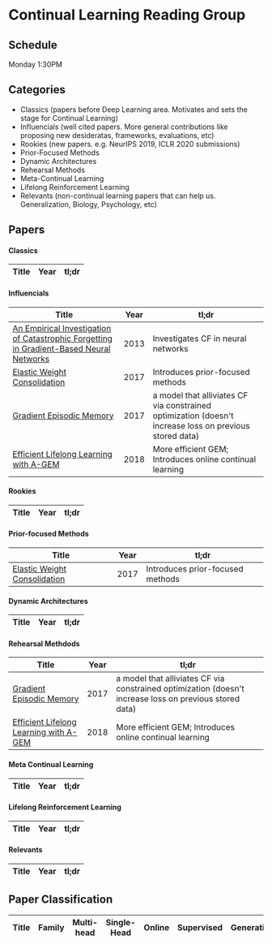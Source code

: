 # Continual Learning Reading Group

## Schedule

Monday 1:30PM

## Categories

* Classics (papers before Deep Learning area. Motivates and sets the stage for Continual Learning)
* Influencials (well cited papers. More general contributions like proposing new desideratas, frameworks, evaluations, etc)
* Rookies (new papers. e.g. NeurIPS 2019, ICLR 2020 submissions)
* Prior-Focused Methods
* Dynamic Architectures
* Rehearsal Methods
* Meta-Continual Learning
* Lifelong Reinforcement Learning
* Relevants (non-continual learning papers that can help us. Generalization, Biology, Psychology, etc)

## Papers

#### Classics

Title | Year | tl;dr
--- | --- | ---

#### Influencials

Title | Year | tl;dr
--- | --- | ---
[An Empirical Investigation of Catastrophic Forgetting in Gradient-Based Neural Networks](https://arxiv.org/abs/1312.6211) | 2013 | Investigates CF in neural networks
[Elastic Weight Consolidation](https://www.pnas.org/content/pnas/114/13/3521.full.pdf) | 2017 | Introduces prior-focused methods
[Gradient Episodic Memory](https://arxiv.org/abs/1706.08840) | 2017 | a model that alliviates CF via constrained optimization (doesn't increase loss on previous stored data)
[Efficient Lifelong Learning with A-GEM](https://arxiv.org/abs/1812.00420) | 2018 | More efficient GEM; Introduces online continual learning

#### Rookies

Title | Year | tl;dr
--- | --- | ---

#### Prior-focused Methods

Title | Year | tl;dr
--- | --- | ---
[Elastic Weight Consolidation](https://www.pnas.org/content/pnas/114/13/3521.full.pdf) | 2017 | Introduces prior-focused methods


#### Dynamic Architectures

Title | Year | tl;dr
--- | --- | ---

#### Rehearsal Methdods

Title | Year | tl;dr
--- | --- | ---
[Gradient Episodic Memory](https://arxiv.org/abs/1706.08840) | 2017 | a model that alliviates CF via constrained optimization (doesn't increase loss on previous stored data)
[Efficient Lifelong Learning with A-GEM](https://arxiv.org/abs/1812.00420) | 2018 | More efficient GEM; Introduces online continual learning


#### Meta Continual Learning

Title | Year | tl;dr
--- | --- | ---

#### Lifelong Reinforcement Learning

Title | Year | tl;dr
--- | --- | ---

#### Relevants 

Title | Year | tl;dr
--- | --- | ---


## Paper Classification


Title | Family | Multi-head | Single-Head | Online | Supervised | Generative | RL
--- | --- | --- | --- | --- | --- | --- | ---

